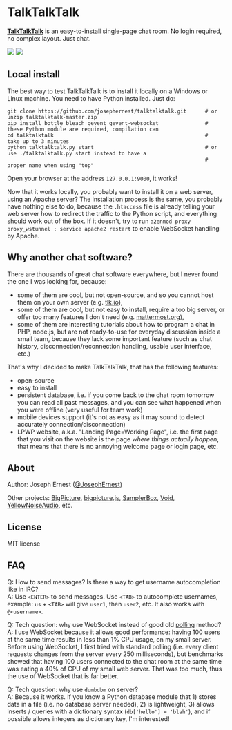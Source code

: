 TalkTalkTalk
=============

[**TalkTalkTalk**](http://josephernest.github.io/talktalktalk) is an easy-to-install single-page chat room. No login required, no complex layout. Just chat.

![](http://gget.it/husi2by3/screenshot1_575.jpg) ![](http://gget.it/k9oj75rs/screenshotphone_5.jpg)


Local install
----
The best way to test TalkTalkTalk is to install it locally on a Windows or Linux machine. You need to have Python installed. Just do:

    git clone https://github.com/josephernest/talktalktalk.git      # or unzip talktalktalk-master.zip
    pip install bottle bleach gevent gevent-websocket               # these Python module are required, compilation can 
    cd talktalktalk                                                 #                              take up to 3 minutes
    python talktalktalk.py start                                    # or use ./talktalktalk.py start instead to have a 
                                                                    #                     proper name when using "top"

Open your browser at the address `127.0.0.1:9000`, it works!

Now that it works locally, you probably want to install it on a web server, using an Apache server? The installation process is the same, you probably have nothing else to do, because the `.htaccess` file is already telling your web server how to redirect the traffic to the Python script, and everything should work out of the box.  If it doesn't, try to run `a2enmod proxy proxy_wstunnel ; service apache2 restart` to enable WebSocket handling by Apache.


Why another chat software?
----
There are thousands of great chat software everywhere, but I never found the one I was looking for, because:

* some of them are cool, but not open-source, and so you cannot host them on your own server (e.g. [tlk.io](http://www.tlk.io)),
* some of them are cool, but not easy to install, require a too big server, or offer too many features I don't need (e.g. [mattermost.org](http://www.mattermost.org)),
* some of them are interesting tutorials about how to program a chat in PHP, node.js, but are not ready-to-use for everyday discussion inside a small team, because they lack some important feature (such as chat history, disconnection/reconnection handling, usable user interface, etc.)

That's why I decided to make TalkTalkTalk, that has the following features:

* open-source
* easy to install
* persistent database, i.e. if you come back to the chat room tomorrow you can read all past messages, and you can see what happened when you were offline (very useful for team work)
* mobile devices support (it's not as easy as it may sound to detect accurately connection/disconnection)
* LPWP website, a.k.a. "Landing Page=Working Page", i.e. the first page that you visit on the website is the page *where things actually happen*, that means that there is no annoying welcome page or login page, etc.


    
About
----
Author: Joseph Ernest ([@JosephErnest](http:/twitter.com/JosephErnest))

Other projects: [BigPicture](http://bigpicture.bi), [bigpicture.js](http://github.com/josephernest/bigpicture.js), [SamplerBox](http://www.samplerbox.org), [Void](http://www.thisisvoid.org), [YellowNoiseAudio](http://www.yellownoiseaudio.com), etc.


License
----
MIT license


FAQ
----

Q: How to send messages? Is there a way to get username autocompletion like in IRC?  
A: Use `<ENTER>` to send messages. Use `<TAB>` to autocomplete usernames, example: `us` + `<TAB>` will give `user1`, then `user2`, etc. It also works with `@<username>`.

Q: Tech question: why use WebSocket instead of good old [polling](http://stackoverflow.com/a/12855533/1422096) method?  
A: I use WebSocket because it allows good performance: having 100 users at the same time results in less than 1% CPU usage, on my small server. Before using WebSocket, I first tried with standard polling (i.e. every client requests changes from the server every 250 milliseconds), but benchmarks showed that having 100 users connected to the chat room at the same time was eating a 40% of CPU of my small web server. That was too much, thus the use of WebSocket that is far better.

Q: Tech question: why use `dumbdbm` on server?  
A: Because it works. If you know a Python database module that 1) stores data in a file (i.e. no database server needed), 2) is lightweight, 3) allows inserts / queries with a dictionary syntax (`db['hello'] = 'blah'`), and if possible allows integers as dictionary key, I'm interested!